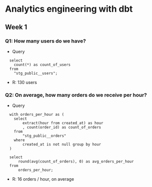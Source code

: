 # Analytics engineering with dbt

## Week 1
### Q1: How many users do we have?
- Query
```
  select
    count(*) as count_of_users 
  from 
    "stg_public__users";
```

- R: 130 users

### Q2: On average, how many orders do we receive per hour?
- Query
```
  with orders_per_hour as (
    select
        extract(hour from created_at) as hour
        , count(order_id) as count_of_orders 
    from 
        "stg_public__orders" 
    where 
        created_at is not null group by hour
  )

  select
      round(avg(count_of_orders), 0) as avg_orders_per_hour
  from
      orders_per_hour;
```

- R: 16 orders / hour, on average